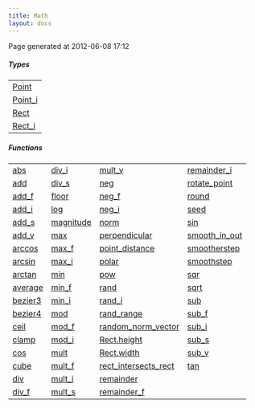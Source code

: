 ```yaml
---
title: Math
layout: docs
---
```


<div class="bottom_right_note">Page generated at 2012-06-08 17:12</div>
<h5>Types</h5>

<table>
  <tr>
    <td><a href="/docs/Point.html">Point</a></td>
  </tr>
  <tr>
    <td><a href="/docs/Point_i.html">Point_i</a></td>
  </tr>
  <tr>
    <td><a href="/docs/Rect.html">Rect</a></td>
  </tr>
  <tr>
    <td><a href="/docs/Rect_i.html">Rect_i</a></td>
  </tr>
  <tr>
  </tr>
  <tr>
  </tr>
  <tr>
  </tr>
  <tr>
  </tr>
  <tr>
  </tr>
  <tr>
  </tr>
</table>


<h5>Functions</h5>

<table>
  <tr>
    <td><a href="/docs/abs.html">abs</a></td>
    <td><a href="/docs/div_i.html">div_i</a></td>
    <td><a href="/docs/mult_v.html">mult_v</a></td>
    <td><a href="/docs/remainder_i.html">remainder_i</a></td>
  </tr>
  <tr>
    <td><a href="/docs/add.html">add</a></td>
    <td><a href="/docs/div_s.html">div_s</a></td>
    <td><a href="/docs/neg.html">neg</a></td>
    <td><a href="/docs/rotate_point.html">rotate_point</a></td>
  </tr>
  <tr>
    <td><a href="/docs/add_f.html">add_f</a></td>
    <td><a href="/docs/floor.html">floor</a></td>
    <td><a href="/docs/neg_f.html">neg_f</a></td>
    <td><a href="/docs/round.html">round</a></td>
  </tr>
  <tr>
    <td><a href="/docs/add_i.html">add_i</a></td>
    <td><a href="/docs/log.html">log</a></td>
    <td><a href="/docs/neg_i.html">neg_i</a></td>
    <td><a href="/docs/seed.html">seed</a></td>
  </tr>
  <tr>
    <td><a href="/docs/add_s.html">add_s</a></td>
    <td><a href="/docs/magnitude.html">magnitude</a></td>
    <td><a href="/docs/norm.html">norm</a></td>
    <td><a href="/docs/sin.html">sin</a></td>
  </tr>
  <tr>
    <td><a href="/docs/add_v.html">add_v</a></td>
    <td><a href="/docs/max.html">max</a></td>
    <td><a href="/docs/perpendicular.html">perpendicular</a></td>
    <td><a href="/docs/smooth_in_out.html">smooth_in_out</a></td>
  </tr>
  <tr>
    <td><a href="/docs/arccos.html">arccos</a></td>
    <td><a href="/docs/max_f.html">max_f</a></td>
    <td><a href="/docs/point_distance.html">point_distance</a></td>
    <td><a href="/docs/smootherstep.html">smootherstep</a></td>
  </tr>
  <tr>
    <td><a href="/docs/arcsin.html">arcsin</a></td>
    <td><a href="/docs/max_i.html">max_i</a></td>
    <td><a href="/docs/polar.html">polar</a></td>
    <td><a href="/docs/smoothstep.html">smoothstep</a></td>
  </tr>
  <tr>
    <td><a href="/docs/arctan.html">arctan</a></td>
    <td><a href="/docs/min.html">min</a></td>
    <td><a href="/docs/pow.html">pow</a></td>
    <td><a href="/docs/sqr.html">sqr</a></td>
  </tr>
  <tr>
    <td><a href="/docs/average.html">average</a></td>
    <td><a href="/docs/min_f.html">min_f</a></td>
    <td><a href="/docs/rand.html">rand</a></td>
    <td><a href="/docs/sqrt.html">sqrt</a></td>
  </tr>
  <tr>
    <td><a href="/docs/bezier3.html">bezier3</a></td>
    <td><a href="/docs/min_i.html">min_i</a></td>
    <td><a href="/docs/rand_i.html">rand_i</a></td>
    <td><a href="/docs/sub.html">sub</a></td>
  </tr>
  <tr>
    <td><a href="/docs/bezier4.html">bezier4</a></td>
    <td><a href="/docs/mod.html">mod</a></td>
    <td><a href="/docs/rand_range.html">rand_range</a></td>
    <td><a href="/docs/sub_f.html">sub_f</a></td>
  </tr>
  <tr>
    <td><a href="/docs/ceil.html">ceil</a></td>
    <td><a href="/docs/mod_f.html">mod_f</a></td>
    <td><a href="/docs/random_norm_vector.html">random_norm_vector</a></td>
    <td><a href="/docs/sub_i.html">sub_i</a></td>
  </tr>
  <tr>
    <td><a href="/docs/clamp.html">clamp</a></td>
    <td><a href="/docs/mod_i.html">mod_i</a></td>
    <td><a href="/docs/Rect.height.html">Rect.height</a></td>
    <td><a href="/docs/sub_s.html">sub_s</a></td>
  </tr>
  <tr>
    <td><a href="/docs/cos.html">cos</a></td>
    <td><a href="/docs/mult.html">mult</a></td>
    <td><a href="/docs/Rect.width.html">Rect.width</a></td>
    <td><a href="/docs/sub_v.html">sub_v</a></td>
  </tr>
  <tr>
    <td><a href="/docs/cube.html">cube</a></td>
    <td><a href="/docs/mult_f.html">mult_f</a></td>
    <td><a href="/docs/rect_intersects_rect.html">rect_intersects_rect</a></td>
    <td><a href="/docs/tan.html">tan</a></td>
  </tr>
  <tr>
    <td><a href="/docs/div.html">div</a></td>
    <td><a href="/docs/mult_i.html">mult_i</a></td>
    <td><a href="/docs/remainder.html">remainder</a></td>
  </tr>
  <tr>
    <td><a href="/docs/div_f.html">div_f</a></td>
    <td><a href="/docs/mult_s.html">mult_s</a></td>
    <td><a href="/docs/remainder_f.html">remainder_f</a></td>
  </tr>
</table>


